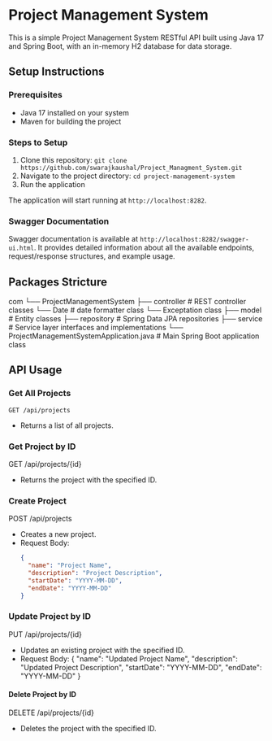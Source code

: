 # Project Management System

This is a simple Project Management System RESTful API built using Java 17 and Spring Boot, with an in-memory H2 database for data storage.

## Setup Instructions

### Prerequisites
- Java 17 installed on your system
- Maven for building the project

### Steps to Setup
1. Clone this repository: `git clone https://github.com/swarajkaushal/Project_Managment_System.git`
2. Navigate to the project directory: `cd project-management-system`
3. Run the application 

The application will start running at `http://localhost:8282`.

### Swagger Documentation
Swagger documentation is available at `http://localhost:8282/swagger-ui.html`. 
It provides detailed information about all the available endpoints, request/response structures, and example usage.

## Packages Stricture
com
└── ProjectManagementSystem
├── controller # REST controller classes
└── Date # date formatter class
└── Exceptation class
├── model # Entity classes
├── repository # Spring Data JPA repositories
├── service # Service layer interfaces and implementations
└── ProjectManagementSystemApplication.java # Main Spring Boot application class

## API Usage

### Get All Projects
    GET /api/projects
- Returns a list of all projects.

### Get Project by ID
  GET /api/projects/{id}
- Returns the project with the specified ID.

### Create Project
  POST /api/projects
- Creates a new project.
- Request Body:
  ```json
  {
    "name": "Project Name",
    "description": "Project Description",
    "startDate": "YYYY-MM-DD",
    "endDate": "YYYY-MM-DD"
  }

###  Update Project by ID
PUT /api/projects/{id}

- Updates an existing project with the specified ID.
- Request Body:
  {
  "name": "Updated Project Name",
  "description": "Updated Project Description",
  "startDate": "YYYY-MM-DD",
  "endDate": "YYYY-MM-DD"
  }

 #### Delete Project by ID

  DELETE /api/projects/{id}
- Deletes the project with the specified ID.
  
